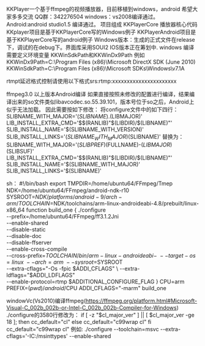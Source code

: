 KKPlayer一个基于ffmpeg的视频播放器，目前移植到windows，android
希望大家多多交流 QQ群：342276504
windows：vs2008编译通过。
Android:android studio1.5 编译通过。
项目组成 
         KKPlayerCore  播放器核心代码
		 KKplayer项目是基于KKPlayerCore写的Windows例子
		 KKPlayerAndroid项目是基于KKPlayerCore写的android例子
         Windows版本：生成的正式文件在release下，调试的在debug下。界面库采用SOUI2
		 IOS版本正在筹划中.
windows 编译需要定义环境变量
KKWinSdkPath和KKWinDx9Path
例如
KKWinDx9Path=C:\Program Files (x86)\Microsoft DirectX SDK (June 2010)
KKWinSdkPath=C:\Program Files (x86)\Microsoft SDKs\Windows\v7.1A

rtmpt延迟格式控制请使用以下格式srs:rtmp:xxxxxxxxxxxxxxxxxxxxxx

		

ffmpeg3.0 以上版本Android编译
如果直接按照未修改的配置进行编译，结果编译出来的so文件类似libavcodec.so.55.39.101，版本号位于so之后，Android上似乎无法加载。
因此需要按如下修改：
将configure文件中的如下四行：
SLIBNAME_WITH_MAJOR='$(SLIBNAME).$(LIBMAJOR)'
LIB_INSTALL_EXTRA_CMD='$$(RANLIB)"$(LIBDIR)/$(LIBNAME)"'
SLIB_INSTALL_NAME='$(SLIBNAME_WITH_VERSION)'
SLIB_INSTALL_LINKS='$(SLIBNAME_WITH_MAJOR)$(SLIBNAME)'
替换为：
SLIBNAME_WITH_MAJOR='$(SLIBPREF)$(FULLNAME)-$(LIBMAJOR)$(SLIBSUF)'
LIB_INSTALL_EXTRA_CMD='$$(RANLIB)"$(LIBDIR)/$(LIBNAME)"'
SLIB_INSTALL_NAME='$(SLIBNAME_WITH_MAJOR)'
SLIB_INSTALL_LINKS='$(SLIBNAME)'

sh：
#!/bin/bash
export TMPDIR=/home/ubuntu64/FFmpeg/Tmep
NDK=/home/ubuntu64/FFmpeg/android-ndk-r10
SYSROOT=$NDK/platforms/android-9/arch-arm/
TOOLCHAIN=$NDK/toolchains/arm-linux-androideabi-4.8/prebuilt/linux-x86_64
function build_one
{
./configure \
--prefix=/home/ubuntu64/FFmpeg/ff3.1.2Jni \
--enable-shared \
--disable-static \
--disable-doc \
--disable-ffserver \
--enable-cross-compile \
--cross-prefix=$TOOLCHAIN/bin/arm-linux-androideabi- \
--target-os=linux \
--arch=arm \
--sysroot=$SYSROOT \
--extra-cflags="-Os -fpic $ADDI_CFLAGS" \
--extra-ldflags="$ADDI_LDFLAGS" \
--enable-protocol=rtmp
$ADDITIONAL_CONFIGURE_FLAG
}
CPU=arm
PREFIX=$(pwd)/android/$CPU
ADDI_CFLAGS="-marm"
build_one





windowVc(Vs2010)编译ffmpeg(https://ffmpeg.org/platform.html#Microsoft-Visual-C_002b_002b-or-Intel-C_002b_002b-Compiler-for-Windows)
./configure的3580行修改为：
        if [ -z "$cl_major_ver" ] || [ $cl_major_ver -ge 18 ]; then
            cc_default="cl"
        else
            cc_default="c99wrap cl"
        fi
		cc_default="c99wrap cl"
例如:
./configure --toolchain=msvc --extra-cflags='-IC:/msinttypes' --enable-shared
